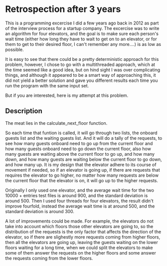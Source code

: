 <h1>Retrospection after 3 years</h1>

This is a programming excercise I did a few years ago back in 2012 as part of the interview process for a startup company. The excercise was to write an algorithm for four elevators, and the goal is to make sure each person's wait time (either how long they have to wait to get on to an elevator, or for them to get to their desired floor, I can't remember any more....) is as low as possible.

It is easy to see that there could be a pretty deterministic approach for this problem, however, I chose to go with a multithreaded approach, which at the time seemed like a good idea, but on hind sight I was over complicating things, and although it appeared to be a smart way of approaching this, it did not yield a better solution and gave you different results each time you run the program with the same input set.

But if you are interested, here is my attempt at this problem.


<h2>Description</h2>

The meat lies in the calculate_next_floor function.

So each time that funtion is called, it will go through two lists, the onboard guests list and the waiting guests list. And it will do a tally of the requests, to see how many guests onboard need to go up from the current floor and how many guests onboard need to go down the current floor, also how many guests are waiting above the current floor to go up, and how many down, and how many guests are waiting below the current floor to go down, and how many up. It is my design that the elevator adhere to its course of movement if needed, so if an elevator is going up, if there are requests that requires the elevator to go higher, no matter how many requests are below the current floor that the elevator is on, it will go up to the higher requests.

Originally I only used one elevator, and the average wait time for the two 10000 + entries test files is around 900, and the standard deviation is around 500. Then I used four threads for four elevators, the result didn't improve fourfold, instead the average wait time is at around 500, and the standard deviation is around 300.

A lot of improvements could be made. For example, the elevators do not take into account which floors those other elevators are going to, so the distribution of the requests is the only factor that affects the direction of the elevator, so if there are slighestly more requests coming from higher floors, then all the elevators are going up, leaving the guests waiting on the lower floors waiting for a long time, when we could split the elevators to make some of them answer the requests on the higher floors and some answer the requests coming from the lower floors.

